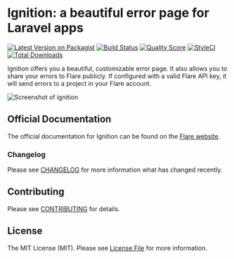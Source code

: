 # Ignition: a beautiful error page for Laravel apps

[![Latest Version on Packagist](https://img.shields.io/packagist/v/facade/ignition.svg?style=flat-square)](https://packagist.org/packages/facade/ignition)
[![Build Status](https://img.shields.io/travis/facade/ignition/master.svg?style=flat-square)](https://travis-ci.org/facade/ignition)
[![Quality Score](https://img.shields.io/scrutinizer/g/facade/ignition.svg?style=flat-square)](https://scrutinizer-ci.com/g/facade/ignition)
[![StyleCI](https://github.styleci.io/repos/204472210/shield?branch=master)](https://github.styleci.io/repos/204472210)
[![Total Downloads](https://img.shields.io/packagist/dt/facade/ignition.svg?style=flat-square)](https://packagist.org/packages/facade/ignition)

Ignition offers you a beautiful, customizable error page. It also allows you to share your errors to Flare publicly. 
If configured with a valid Flare API key, it will send errors to a project in your Flare account.

![Screenshot of ignition](https://facade.github.io/ignition/screenshot.png)

## Official Documentation

The official documentation for Ignition can be found on the [Flare website](https://flareapp.io/docs/ignition-for-laravel/installation).

### Changelog

Please see [CHANGELOG](CHANGELOG.md) for more information what has changed recently.

## Contributing

Please see [CONTRIBUTING](CONTRIBUTING.md) for details.

## License

The MIT License (MIT). Please see [License File](LICENSE.md) for more information.
